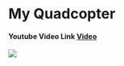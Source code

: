 # My Quadcopter

#### Youtube Video Link [Video](https://www.youtube.com/watch?v=uJ3zJL74lCc)

![](picture/main.jpg)

